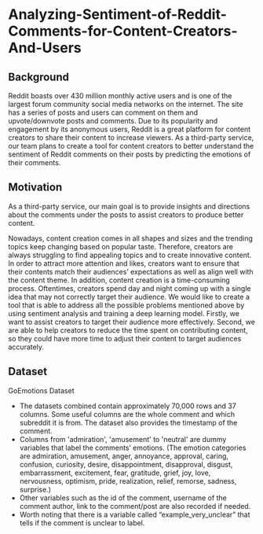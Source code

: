 # Analyzing-Sentiment-of-Reddit-Comments-for-Content-Creators-And-Users

## **Background**
Reddit boasts over 430 million monthly active users and is one of the largest forum community social media networks on the internet. The site has a series of posts and users can comment on them and upvote/downvote posts and comments. Due to its popularity and engagement by its anonymous users, Reddit is a great platform for content creators to share their content to increase viewers. As a third-party service, our team plans to create a tool for content creators to better understand the sentiment of Reddit comments on their posts by predicting the emotions of their comments.

## **Motivation**
As a third-party service, our main goal is to provide insights and directions about the comments under the posts to assist creators to produce better content.

Nowadays, content creation comes in all shapes and sizes and the trending topics keep changing based on popular taste. Therefore, creators are always struggling to find appealing topics and to create innovative content. In order to attract more attention and likes, creators want to ensure that their contents match their audiences’ expectations as well as align well with the content theme. In addition, content creation is a time-consuming process. Oftentimes, creators spend day and night coming up with a single idea that may not correctly target their audience.
We would like to create a tool that is able to address all the possible problems mentioned above by using sentiment analysis and training a deep learning model. Firstly, we want to assist creators to target their audience more effectively. Second, we are able to help creators to reduce the time spent on contributing content, so they could have more time to adjust their content to target audiences accurately.
## **Dataset**
GoEmotions Dataset

- The datasets combined contain approximately 70,000 rows and 37 columns. Some useful columns are the whole comment and which subreddit it is from. The dataset also provides the timestamp of the comment.
- Columns from 'admiration', 'amusement' to 'neutral' are dummy variables that label the comments’ emotions. (The emotion categories are admiration, amusement, anger, annoyance, approval, caring, confusion, curiosity, desire, disappointment, disapproval, disgust, embarrassment, excitement, fear, gratitude, grief, joy, love, nervousness, optimism, pride, realization, relief, remorse, sadness, surprise.)
- Other variables such as the id of the comment, username of the comment author, link to the comment/post are also recorded if needed.
- Worth noting that there is a variable called “example_very_unclear” that tells if the comment is unclear to label.
